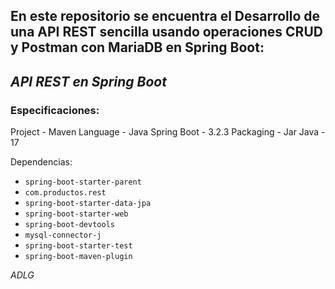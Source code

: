 En este repositorio se encuentra el Desarrollo de una API REST sencilla usando operaciones CRUD y Postman con MariaDB en Spring Boot:
-
## ***API REST en Spring Boot***

### Especificaciones:

Project - Maven
Language - Java
Spring Boot - 3.2.3
Packaging - Jar
Java - 17

Dependencias:
* `spring-boot-starter-parent`
* `com.productos.rest`
* `spring-boot-starter-data-jpa`
* `spring-boot-starter-web`
* `spring-boot-devtools`
* `mysql-connector-j`
* `spring-boot-starter-test`
* `spring-boot-maven-plugin`

*ADLG*
